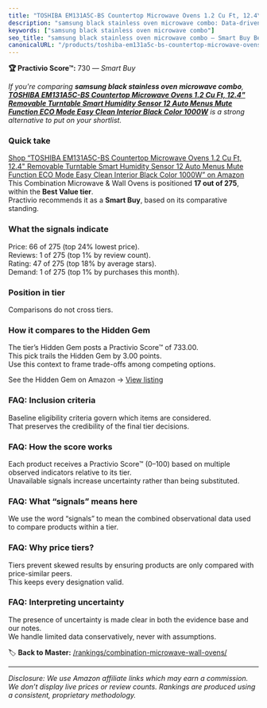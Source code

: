```yaml
---
title: "TOSHIBA EM131A5C-BS Countertop Microwave Ovens 1.2 Cu Ft, 12.4\" Removable Turntable Smart Humidity Sensor 12 Auto Menus Mute Function ECO Mode Easy Clean Interior Black Color 1000W"
description: "samsung black stainless oven microwave combo: Data-driven within Best Value ranking using the Practivio Score™. Positioned by quality, value, demand, findabili…"
keywords: ["samsung black stainless oven microwave combo"]
seo_title: "samsung black stainless oven microwave combo — Smart Buy Best Value (2025)"
canonicalURL: "/products/toshiba-em131a5c-bs-countertop-microwave-ovens-12-cu-ft-124-removable-turntable-smart-humidity-sensor-12-auto-menus-mute-function-eco-mode-easy-clean-interior-black-color-1000w-B071WCB1T6/"
---
```


**🏆 Practivio Score™:** 730 — _Smart Buy_


*If you're comparing **samsung black stainless oven microwave combo**, **[TOSHIBA EM131A5C-BS Countertop Microwave Ovens 1.2 Cu Ft, 12.4" Removable Turntable Smart Humidity Sensor 12 Auto Menus Mute Function ECO Mode Easy Clean Interior Black Color 1000W](https://www.amazon.com/dp/B071WCB1T6?tag=practivio-20)** is a strong alternative to put on your shortlist.*
### Quick take
[Shop “TOSHIBA EM131A5C-BS Countertop Microwave Ovens 1.2 Cu Ft, 12.4" Removable Turntable Smart Humidity Sensor 12 Auto Menus Mute Function ECO Mode Easy Clean Interior Black Color 1000W” on Amazon](https://www.amazon.com/dp/B071WCB1T6?tag=practivio-20)
This Combination Microwave & Wall Ovens is positioned **17 out of 275**, within the **Best Value tier**.  
Practivio recommends it as a **Smart Buy**, based on its comparative standing.

### What the signals indicate
Price: 66 of 275 (top 24% lowest price).  
Reviews: 1 of 275 (top 1% by review count).  
Rating: 47 of 275 (top 18% by average stars).  
Demand: 1 of 275 (top 1% by purchases this month).

### Position in tier
Comparisons do not cross tiers.

### How it compares to the Hidden Gem
The tier’s Hidden Gem posts a Practivio Score™ of 733.00.  
This pick trails the Hidden Gem by 3.00 points.  
Use this context to frame trade-offs among competing options.  

See the Hidden Gem on Amazon → [View listing](https://www.amazon.com/dp/B0DY11H2PJ?tag=practivio-20)

### FAQ: Inclusion criteria
Baseline eligibility criteria govern which items are considered.  
That preserves the credibility of the final tier decisions.

### FAQ: How the score works
Each product receives a Practivio Score™ (0–100) based on multiple observed indicators relative to its tier.  
Unavailable signals increase uncertainty rather than being substituted.

### FAQ: What “signals” means here
We use the word “signals” to mean the combined observational data used to compare products within a tier.

### FAQ: Why price tiers?
Tiers prevent skewed results by ensuring products are only compared with price-similar peers.  
This keeps every designation valid.

### FAQ: Interpreting uncertainty
The presence of uncertainty is made clear in both the evidence base and our notes.  
We handle limited data conservatively, never with assumptions.


🏷️ **Back to Master:** [/rankings/combination-microwave-wall-ovens/](/rankings/combination-microwave-wall-ovens/)

---
_Disclosure: We use Amazon affiliate links which may earn a commission. We don’t display live prices or review counts. Rankings are produced using a consistent, proprietary methodology._
